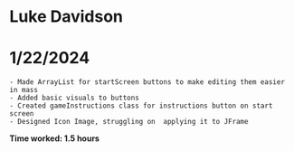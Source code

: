 # Luke Davidson

# 1/22/2024
    - Made ArrayList for startScreen buttons to make editing them easier in mass
    - Added basic visuals to buttons
    - Created gameInstructions class for instructions button on start screen
    - Designed Icon Image, struggling on  applying it to JFrame

**Time worked: 1.5 hours**